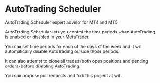 # AutoTrading Scheduler

AutoTrading Scheduler expert advisor for MT4 and MT5

AutoTrading Scheduler lets you control the time periods when AutoTrading is enabled or disabled in your MetaTrader.

You can set time periods for each of the days of the week and it will automatically disable AutoTrading outside those periods.

It can also attempt to close all trades (both open positions and pending orders) before disabling AutoTrading.

You can propose pull requests and fork this project at will.
